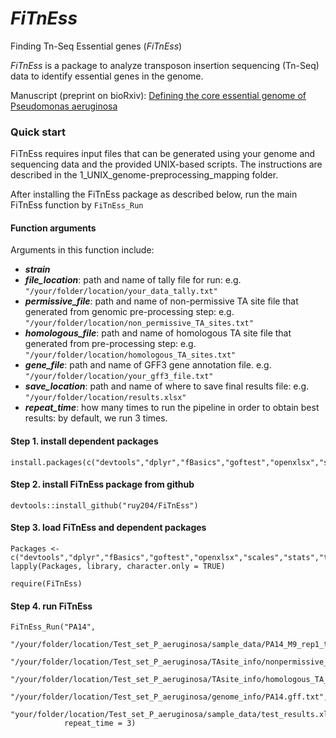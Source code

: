 # _FiTnEss_
Finding Tn-Seq Essential genes (_FiTnEss_)

_FiTnEss_ is a package to analyze transposon insertion sequencing (Tn-Seq) data to identify essential genes in the genome. 

Manuscript (preprint on bioRxiv): [Defining the core essential genome of Pseudomonas aeruginosa](https://www.biorxiv.org/content/early/2019/01/12/396689)


### Quick start

FiTnEss requires input files that can be generated using your genome and sequencing data and the provided UNIX-based scripts. The instructions are described in the 1_UNIX_genome-preprocessing_mapping folder.

After installing the FiTnEss package as described below, run the main FiTnEss function by ```FiTnEss_Run```

#### Function arguments

Arguments in this function include: 
- **_strain_**
- **_file_location_**: path and name of tally file for run: 
e.g. `"/your/folder/location/your_data_tally.txt"`
- **_permissive_file_**: path and name of non-permissive TA site file that generated from genomic pre-processing step: 
e.g. `"/your/folder/location/non_permissive_TA_sites.txt"`
- **_homologous_file_**: path and name of homologous TA site file that generated from pre-processing step: 
e.g. `"/your/folder/location/homologous_TA_sites.txt"`
- **_gene_file_**: path and name of GFF3 gene annotation file.
e.g. `"/your/folder/location/your_gff3_file.txt"`
- **_save_location_**: path and name of where to save final results file: 
e.g. `"/your/folder/location/results.xlsx"`
- **_repeat_time_**: how many times to run the pipeline in order to obtain best results: by default, we run 3 times.

#### Step 1. install dependent packages

```
install.packages(c("devtools","dplyr","fBasics","goftest","openxlsx","scales","stats","tidyr"))
```

#### Step 2. install FiTnEss package from github

```
devtools::install_github("ruy204/FiTnEss")
```

#### Step 3. load FiTnEss and dependent packages

```
Packages <- c("devtools","dplyr","fBasics","goftest","openxlsx","scales","stats","tidyr")
lapply(Packages, library, character.only = TRUE)

require(FiTnEss)
```
#### Step 4. run FiTnEss

```
FiTnEss_Run("PA14",
            "/your/folder/location/Test_set_P_aeruginosa/sample_data/PA14_M9_rep1_tally.txt",
            "/your/folder/location/Test_set_P_aeruginosa/TAsite_info/nonpermissive_TA_sites.txt",
            "/your/folder/location/Test_set_P_aeruginosa/TAsite_info/homologous_TA_sites.txt",
            "/your/folder/location/Test_set_P_aeruginosa/genome_info/PA14.gff.txt",
            "your/folder/location/Test_set_P_aeruginosa/sample_data/test_results.xlsx",
            repeat_time = 3)
```

